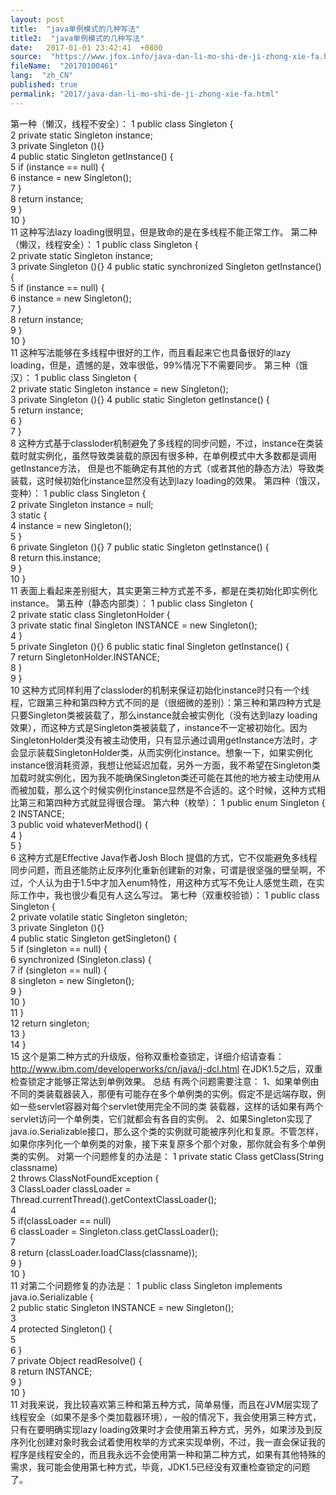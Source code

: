 ```yaml
---
layout: post
title:  "java单例模式的几种写法"
title2:  "java单例模式的几种写法"
date:   2017-01-01 23:42:41  +0800
source:  "https://www.jfox.info/java-dan-li-mo-shi-de-ji-zhong-xie-fa.html"
fileName:  "20170100461"
lang:  "zh_CN"
published: true
permalink: "2017/java-dan-li-mo-shi-de-ji-zhong-xie-fa.html"
---
```




第一种（懒汉，线程不安全）：
1 public class Singleton {  
2     private static Singleton instance;  
3     private Singleton (){}   
4     public static Singleton getInstance() {  
5     if (instance == null) {  
6         instance = new Singleton();  
7     }  
8     return instance;  
9     }  
10 }  
11 
这种写法lazy loading很明显，但是致命的是在多线程不能正常工作。
第二种（懒汉，线程安全）：
1 public class Singleton {  
2     private static Singleton instance;  
3     private Singleton (){}
4     public static synchronized Singleton getInstance() {  
5     if (instance == null) {  
6         instance = new Singleton();  
7     }  
8     return instance;  
9     }  
10 }  
11 
这种写法能够在多线程中很好的工作，而且看起来它也具备很好的lazy loading，但是，遗憾的是，效率很低，99%情况下不需要同步。
第三种（饿汉）：
1 public class Singleton {  
2     private static Singleton instance = new Singleton();  
3     private Singleton (){}
4     public static Singleton getInstance() {  
5     return instance;  
6     }  
7 }  
8 
这种方式基于classloder机制避免了多线程的同步问题，不过，instance在类装载时就实例化，虽然导致类装载的原因有很多种，在单例模式中大多数都是调用getInstance方法， 但是也不能确定有其他的方式（或者其他的静态方法）导致类装载，这时候初始化instance显然没有达到lazy loading的效果。
第四种（饿汉，变种）：
1 public class Singleton {  
2     private Singleton instance = null;  
3     static {  
4     instance = new Singleton();  
5     }  
6     private Singleton (){}
7     public static Singleton getInstance() {  
8     return this.instance;  
9     }  
10 }  
11 
表面上看起来差别挺大，其实更第三种方式差不多，都是在类初始化即实例化instance。
第五种（静态内部类）：
1 public class Singleton {  
2     private static class SingletonHolder {  
3     private static final Singleton INSTANCE = new Singleton();  
4     }  
5     private Singleton (){}
6     public static final Singleton getInstance() {  
7         return SingletonHolder.INSTANCE;  
8     }  
9 }  
10 
这种方式同样利用了classloder的机制来保证初始化instance时只有一个线程，它跟第三种和第四种方式不同的是（很细微的差别）：第三种和第四种方式是只要Singleton类被装载了，那么instance就会被实例化（没有达到lazy loading效果），而这种方式是Singleton类被装载了，instance不一定被初始化。因为SingletonHolder类没有被主动使用，只有显示通过调用getInstance方法时，才会显示装载SingletonHolder类，从而实例化instance。想象一下，如果实例化instance很消耗资源，我想让他延迟加载，另外一方面，我不希望在Singleton类加载时就实例化，因为我不能确保Singleton类还可能在其他的地方被主动使用从而被加载，那么这个时候实例化instance显然是不合适的。这个时候，这种方式相比第三和第四种方式就显得很合理。
第六种（枚举）：
1 public enum Singleton {  
2     INSTANCE;  
3     public void whateverMethod() {  
4     }  
5 }  
6 
这种方式是Effective Java作者Josh Bloch 提倡的方式，它不仅能避免多线程同步问题，而且还能防止反序列化重新创建新的对象，可谓是很坚强的壁垒啊，不过，个人认为由于1.5中才加入enum特性，用这种方式写不免让人感觉生疏，在实际工作中，我也很少看见有人这么写过。
第七种（双重校验锁）：
1 public class Singleton {  
2     private volatile static Singleton singleton;  
3     private Singleton (){}   
4     public static Singleton getSingleton() {  
5     if (singleton == null) {  
6         synchronized (Singleton.class) {  
7         if (singleton == null) {  
8             singleton = new Singleton();  
9         }  
10         }  
11     }  
12     return singleton;  
13     }  
14 }  
15 
这个是第二种方式的升级版，俗称双重检查锁定，详细介绍请查看：http://www.ibm.com/developerworks/cn/java/j-dcl.html
在JDK1.5之后，双重检查锁定才能够正常达到单例效果。
总结
有两个问题需要注意：
1、如果单例由不同的类装载器装入，那便有可能存在多个单例类的实例。假定不是远端存取，例如一些servlet容器对每个servlet使用完全不同的类  装载器，这样的话如果有两个servlet访问一个单例类，它们就都会有各自的实例。
2、如果Singleton实现了java.io.Serializable接口，那么这个类的实例就可能被序列化和复原。不管怎样，如果你序列化一个单例类的对象，接下来复原多个那个对象，那你就会有多个单例类的实例。
对第一个问题修复的办法是：
1 private static Class getClass(String classname)      
2                                          throws ClassNotFoundException {     
3       ClassLoader classLoader = Thread.currentThread().getContextClassLoader();     
4       
5       if(classLoader == null)     
6          classLoader = Singleton.class.getClassLoader();     
7       
8       return (classLoader.loadClass(classname));     
9    }     
10 }  
11 
对第二个问题修复的办法是： 
1 public class Singleton implements java.io.Serializable {     
2    public static Singleton INSTANCE = new Singleton();     
3       
4    protected Singleton() {     
5         
6    }     
7    private Object readResolve() {     
8             return INSTANCE;     
9       }    
10 }   
11 
对我来说，我比较喜欢第三种和第五种方式，简单易懂，而且在JVM层实现了线程安全（如果不是多个类加载器环境），一般的情况下，我会使用第三种方式，只有在要明确实现lazy loading效果时才会使用第五种方式，另外，如果涉及到反序列化创建对象时我会试着使用枚举的方式来实现单例，不过，我一直会保证我的程序是线程安全的，而且我永远不会使用第一种和第二种方式，如果有其他特殊的需求，我可能会使用第七种方式，毕竟，JDK1.5已经没有双重检查锁定的问题了。
